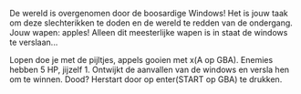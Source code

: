 De wereld is overgenomen door de boosardige Windows! Het is jouw taak om deze slechterikken te doden en de wereld te redden van de ondergang.
Jouw wapen: apples! Alleen dit meesterlijke wapen is in staat de windows te verslaan...

Lopen doe je met de pijltjes, appels gooien met x(A op GBA). Enemies hebben 5 HP, jijzelf 1. Ontwijkt de aanvallen van
de windows en versla hen om te winnen. Dood? Herstart door op enter(START op GBA) te drukken.
